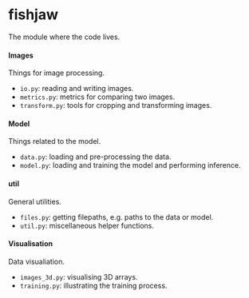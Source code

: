 fishjaw
====

The module where the code lives.

#### Images
Things for image processing.
 - `io.py`: reading and writing images.
 - `metrics.py`: metrics for comparing two images.
 - `transform.py`: tools for cropping and transforming images.

#### Model
Things related to the model.
 - `data.py`: loading and pre-processing the data.
 - `model.py`: loading and training the model and performing inference.

#### util
General utilities.
 - `files.py`: getting filepaths, e.g. paths to the data or model.
 - `util.py`: miscellaneous helper functions.

#### Visualisation
Data visualiation.
 - `images_3d.py`: visualising 3D arrays.
 - `training.py`: illustrating the training process.

